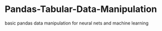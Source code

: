 # Pandas-Tabular-Data-Manipulation
basic pandas data manipulation for neural nets and machine learning
